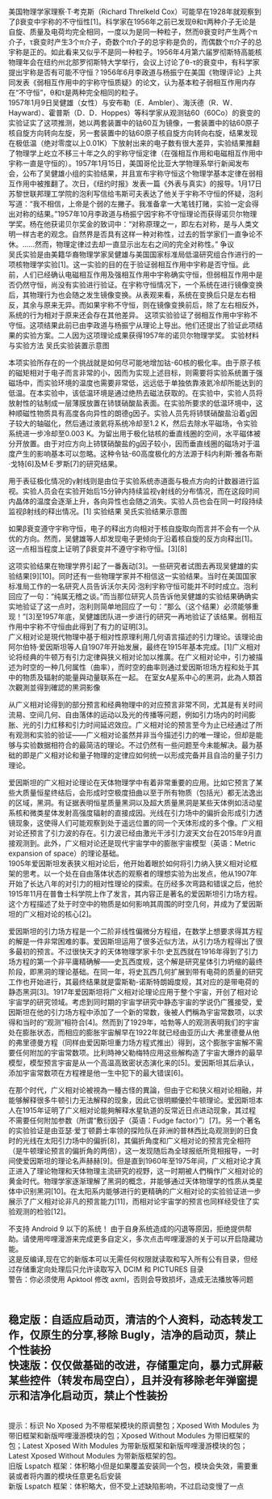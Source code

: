 
<br>

美国物理学家理察·T·考克斯（Richard Threlkeld Cox）可能早在1928年就观察到了β衰变中宇称的不守恒性[1]。科学家在1956年之前已发现θ和τ两种介子无论是自旋、质量及电荷均完全相同，一度以为是同一种粒子，然而θ衰变时产生两个π介子，τ衰变时产生3个π介子，奇数个π介子的总宇称是负的，而偶数个π介子的总宇称是正的。如此看来又似乎不是同一种粒子。1956年4月第六届罗彻斯特高能核物理年会在纽约州北部罗彻斯特大学举行，会议上讨论了θ-τ的衰变中，有科学家提出宇称是否有可能不守恒？1956年6月李政道与杨振宁在美国《物理评论》上共同发表《弱相互作用中的宇称守恒质疑》的论文，认为基本粒子弱相互作用内存在“不守恒”，θ和τ是两种完全相同的粒子。
<br>
1957年1月9日吴健雄（女性）与安布勒（E．Ambler）、海沃德（R．W．Hayward）、霍普斯（D．D．Hoppes）等科学家从观测钴60（60Co）的衰变的实验证实了这项推测，她以两套装置中的钴60互为镜像，一套装置中的钴60原子核自旋方向转向左旋，另一套装置中的钴60原子核自旋方向转向右旋，结果发现在极低温（绝对零度以上0.01K）下放射出来的电子数有很大差异，实验结果推翻了物理学上屹立不移三十年之久的宇称守恒定律（在强相互作用和电磁相互作用中宇称一直是守恒的）。1957年1月15日，美国哥伦比亚大学物理系举行新闻发布会，公布了吴健雄小组的实验结果，并且宣布宇称守恒这个物理学基本定律在弱相互作用中被推翻了。次日，《纽约时报》发表一篇《外表与真实》的报导。1月17日苏黎世联邦理工学院的泡利写信给韦斯可夫表达了他关于宇称不守恒的怀疑，泡利写道：“我不相信，上帝是个弱的左撇子。我准备拿一大笔钱打赌，实验一定会得出对称的结果。”1957年10月李政道与杨振宁因宇称不守恒理论而获得诺贝尔物理学奖。杨在他获诺贝尔奖金的致词中：“对称原理之一，即左右对称，是与人类文明一样古老的观念。自然界是否具有这样一种对称性，过去的哲学家们一直争论不休。……然而，物理定律过去却一直显示出左右之间的完全对称性。”
争议
<br>
吴氏实验是由美籍华裔物理学家吴健雄与美国国家标准局低温研究组合作进行的一项核物理学实验[1]。这一实验的目的在于验证弱相互作用中宇称是否守恒。此前，人们已经确认电磁相互作用及强相互作用中宇称确实守恒，但弱相互作用中是否仍然守恒，尚没有实验进行验证。在宇称守恒情况下，一个系统在进行镜像变换后，其物理行为也会随之发生镜像变换。从表观来看，系统在变换后只是左右相反，其余与原来无异。而如果宇称不守恒，则在镜像变换前后，除了左右相反外，系统的行为相对于原来还会存在其他差异。
这项实验验证了弱相互作用中宇称不守恒。这项结果此前已由李政道与杨振宁从理论上导出。他们还提出了验证此项结果的实验方案。二人因为这项理论成果获得1957年的诺贝尔物理学奖。 
实验材料与实验方法
吴氏实验装置示意图

本项实验所存在的一个挑战就是如何尽可能地增加钴-60核的极化率。由于原子核的磁矩相对于电子而言非常的小，因而为实现上述目标，则需要将实验系统置于强磁场中，而实验环境的温度也需要非常低，远远低于单独依靠液氦冷却所能达到的低温。在本实验中，该低温环境是通过绝热去磁法获取的。在实验中，实验人员将放射性的钴制成一层薄膜放置在铈镁硝酸盐表面。在实验所要求的低温环境中，这种顺磁性物质具有高度各向异性的朗德g因子。实验人员先将铈镁硝酸盐沿着g因子较大的轴磁化，然后通过液氦将系统冷却至1.2 K，然后去除水平磁场，令实验系统进一步冷却至0.003 K。为留出用于极化钴核的垂直线圈的空间，水平磁体被分开放置。由于对应方向上铈镁硝酸盐的g因子较小，因而垂直线圈的磁场对于温度产生的影响基本可以忽略。这种令钴-60高度极化的方法源于科内利斯·雅各布斯·戈特[6]及M·E·罗斯[7]的研究结果。

用于表征极化情况的γ射线则是由位于实验系统赤道面与极点方向的计数器进行监视。实验人员会在实验开始后15分钟内持续监视γ射线的分布情况，而在这段时间内晶体的温度会逐渐上升，各向异性也会随之消失。实验人员也会在同一时段持续监视β射线的释出情况。[1]
实验结果
吴氏实验结果示意图

如果β衰变遵守宇称守恒，电子的释出方向相对于核自旋取向而言并不会有一个从优的方向。然而，吴健雄等人却发现电子更倾向于沿着核自旋的反方向释出[1]。这一点相当程度上证明了β衰变并不遵守宇称守恒。[3][8]

这项实验结果在物理学界引起了一番轰动[3]。一些研究者试图去再现吴健雄的实验结果[9][10]。同时还有一些物理学家并不相信这一实验结果。当时在美国国家标准局工作的一名研究人员告诉沃尔夫冈·泡利宇称守恒可能并不时时成立。泡利回应了一句：“纯属无稽之谈。”而当那位研究人员告诉他吴健雄的实验结果确确实实地验证了这一点时，泡利则简单地回应了一句：“那么（这个结果）必须能够重现！”[3]至1957年底，吴健雄团队进一步进行的研究一再地验证了该结果。弱相互作用中宇称不守恒由此得到了有力的证明[3]。 
<br>
广义相对论是現代物理中基于相对性原理利用几何语言描述的引力理论。该理论由阿尔伯特·爱因斯坦等人自1907年开始发展，最终在1915年基本完成。[1]广义相对论将经典的牛顿万有引力定律與狭义相对论加以推廣。在广义相对论中，引力被描述为时空的一种几何属性（曲率），而时空的曲率则通过爱因斯坦场方程和处于其中的物质及辐射的能量與动量联系在一起。
在室女A星系中心的黑洞，此為人類首次觀測並得到確認的黑洞影像

从广义相对论得到的部分预言和经典物理中的对应预言非常不同，尤其是有关时间流易、空间几何、自由落体的运动以及光的传播等问题，例如引力场内的时间膨胀、光的引力红移和引力时间延迟效应。广义相对论的预言至今为止已经通过了所有观测和实验的验证——广义相对论虽然并非当今描述引力的唯一理论，但却是能够与实验数据相符合的最简洁的理论。不过仍然有一些问题至今未能解决。最为基础的即是广义相对论和量子物理的定律应如何统一以形成完备并且自洽的量子引力理论。

爱因斯坦的广义相对论理论在天体物理学中有着非常重要的应用。比如它预言了某些大质量恒星终结后，会形成时空极度扭曲以至于所有物质（包括光）都无法逸出的区域，黑洞。有证据表明恒星质量黑洞以及超大质量黑洞是某些天体例如活动星系核和微类星体发射高强度辐射的直接成因。光线在引力场中的偏折会形成引力透镜现象，这使得人们可能观察到处于遥远位置的同一个天体形成的多个像。广义相对论还预言了引力波的存在。引力波已经由激光干涉引力波天文台在2015年9月直接观测到。此外，广义相对论还是现代宇宙学中的膨胀宇宙模型（英语：Metric expansion of space）的理论基础。 
<br>
1905年爱因斯坦发表狭义相对论后，他开始着眼於如何将引力纳入狭义相对论框架的思考。以一个处在自由落体状态的观察者的理想实验为出发点，他从1907年开始了长达八年的对引力的相对性理论的探索。在历经多次弯路和错误之后，他於1915年11月在普鲁士科学院上作了发言，其内容正是著名的爱因斯坦引力场方程。这个方程描述了处于时空中的物质是如何影响其周围的时空几何，并成为了爱因斯坦的广义相对论的核心[2]。

爱因斯坦的引力场方程是一个二阶非线性偏微分方程组，在数学上想要求得其方程的解是一件非常困难的事。爱因斯坦运用了很多近似方法，从引力场方程得出了很多最初的预言。不过很快天才的天体物理学家卡尔·史瓦西就在1916年得到了引力场方程的第一个非平庸精确解——史瓦西度规，这个解是研究星体引力坍缩的最终阶段，即黑洞的理论基础。在同一年，将史瓦西几何扩展到带有电荷的质量的研究工作也开始进行，其最终结果就是雷斯勒-诺斯特朗姆度规，其对应的是带电荷的静态黑洞[3]。1917年爱因斯坦将广义相对论理论应用于整个宇宙，开创了相对论宇宙学的研究领域。考虑到同时期的宇宙学研究中静态宇宙的学说仍广獲接受，爱因斯坦在他的引力场方程中添加了一个新的常数，後被人們稱為宇宙常数项，以求得和当时的“观测”相符合[4]。然而到了1929年，哈勃等人的观测表明我们的宇宙处在膨胀状态，而相应的膨胀宇宙解早在1922年就已经由亚历山大·弗里德曼从他的弗里德曼方程（同样由爱因斯坦重力场方程式推出）得到，这个膨胀宇宙解不需要任何附加的宇宙常数项。比利時神父勒梅特应用这些解构造了宇宙大爆炸的最早模型，模型预言宇宙是从一个高温高致密状态演化来的[5]。爱因斯坦其后承认，添加宇宙常数项在方程裡是他一生中犯下的最大错误[6]。

在那个时代，广义相对论被視為一種古怪的異論，但由于它和狭义相对论相融，并能够解释很多牛顿引力无法解释的现象，因此它很明顯優於牛顿理论。爱因斯坦本人在1915年证明了广义相对论能夠解释水星轨道的反常近日点进动现象，其过程不需要任何附加参数（所谓“敷衍因子（英语：Fudge factor）”）[7]。另一个著名的实验验证是由亚瑟·爱丁顿爵士率领的探险队在非洲的普林西比岛观测到的日食时的光线在太阳引力场中的偏折[8]，其偏折角度和广义相对论的预言完全相符（是牛顿理论预言的偏折角的两倍），这一发现随后為全球报纸所竞相报导，一时间使爱因斯坦的理论名声赫赫[9]。但是直到1960年至1975年间，广义相对论才真正进入了理论物理和天体物理主流研究的视野，这一时期被人們稱作广义相对论的黄金时代。物理学家逐渐理解了黑洞的概念，并能够通过天体物理学的性质从类星体中识别黑洞[10]。在太阳系内能够进行的更精确的广义相对论的实验验证进一步展示了广义相对论非凡的预言能力[11]，而相对论宇宙学的预言也同样经受住了实验观测的检验[12]。 
<br>

不支持 Android 9 以下的系统！
由于自身系统造成的闪退等原因，拒绝提供帮助。请使用哔哩漫游来完成更多自定义，多次点击哔哩漫游的关于可以开启隐藏功能。
<br>这是反编译,现在它的新版本可以无需任何权限就读取和写入所有公有目录，但经过存储重定向处理后只允许读取写入 DCIM 和 PICTURES 目录
<br>警告：你必须使用 Apktool 修改 axml，否则会导致损坏，造成无法播放等问题
## <br>稳定版：自适应启动页，清洁的个人资料，动态转发工作，仅原生的分享,移除 Bugly，洁净的启动页，禁止个性装扮<br>快速版：仅仅做基础的改进，存储重定向，暴力式屏蔽某些控件（转发布局空白），且并没有移除老年弹窗提示和洁净化启动页，禁止个性装扮
<br>提示：标识 No Xposed 为不带框架模块的原调整包；Xposed With Modules 为带旧框架和新版哔哩漫游模块的包；Xposed Without Modules 为带旧框架的包；Latest Xposed With Modules 为带新版框架和新版哔哩漫游模块的包；Latest Xposed Without Modules 为带新版框架的包。
<br>旧版 Lspatch 框架：体积略小但是如果覆盖安装同一个包，模块会失效，需要重装或者将内置的模块任意更名后安装
<br>新版 Lspatch 框架：体积略大，但不受上述缺陷影响，不过启动变慢了一点
